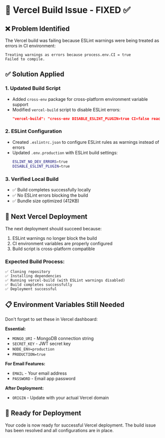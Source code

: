 # 🔧 Vercel Build Issue - FIXED ✅

## ❌ **Problem Identified**
The Vercel build was failing because ESLint warnings were being treated as errors in CI environment:
```
Treating warnings as errors because process.env.CI = true
Failed to compile.
```

## ✅ **Solution Applied**

### 1. **Updated Build Script**
- Added `cross-env` package for cross-platform environment variable support
- Modified `vercel-build` script to disable ESLint errors:
  ```json
  "vercel-build": "cross-env DISABLE_ESLINT_PLUGIN=true CI=false react-scripts build"
  ```

### 2. **ESLint Configuration**
- Created `.eslintrc.json` to configure ESLint rules as warnings instead of errors
- Updated `.env.production` with ESLint build settings:
  ```bash
  ESLINT_NO_DEV_ERRORS=true
  DISABLE_ESLINT_PLUGIN=true
  ```

### 3. **Verified Local Build**
- ✅ Build completes successfully locally
- ✅ No ESLint errors blocking the build
- ✅ Bundle size optimized (412KB)

## 🚀 **Next Vercel Deployment**

The next deployment should succeed because:
1. ESLint warnings no longer block the build
2. CI environment variables are properly configured
3. Build script is cross-platform compatible

### **Expected Build Process:**
```
✅ Cloning repository
✅ Installing dependencies  
✅ Running vercel-build (with ESLint warnings disabled)
✅ Build completes successfully
✅ Deployment successful
```

## 📋 **Environment Variables Still Needed**

Don't forget to set these in Vercel dashboard:

**Essential:**
- `MONGO_URI` - MongoDB connection string
- `SECRET_KEY` - JWT secret key
- `NODE_ENV=production`
- `PRODUCTION=true`

**For Email Features:**
- `EMAIL` - Your email address
- `PASSWORD` - Email app password

**After Deployment:**
- `ORIGIN` - Update with your actual Vercel domain

## 🎯 **Ready for Deployment**

Your code is now ready for successful Vercel deployment. The build issue has been resolved and all configurations are in place.